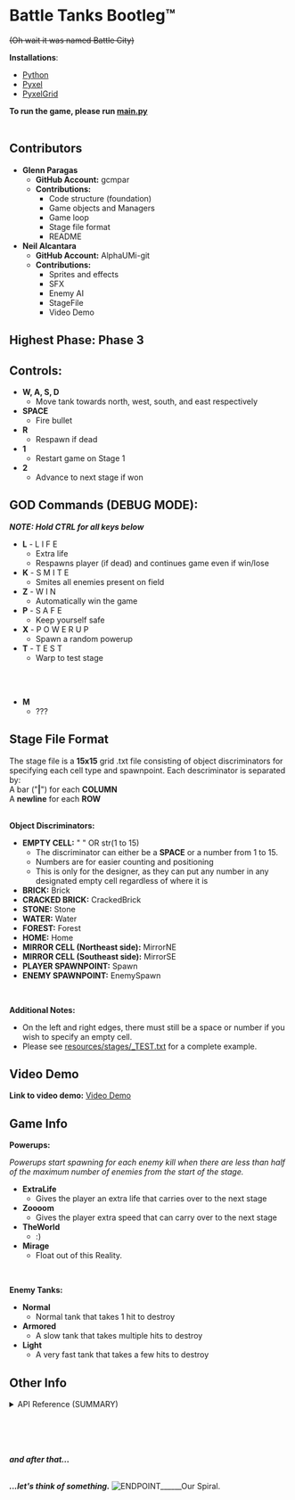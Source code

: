 # Battle Tanks Bootleg™
~~(Oh wait it was named Battle City)~~


**Installations**:
+ [Python](https://www.python.org/downloads/)
+ [Pyxel](https://github.com/kitao/pyxel)
+ [PyxelGrid](https://github.com/UPD-CS12-232/pyxelgrid)

**To run the game, please run [main.py](main.py)**
<br>
<br>

## Contributors
+ **Glenn Paragas**
    - **GitHub Account:** gcmpar
    - **Contributions:**
        - Code structure (foundation)
        - Game objects and Managers
        - Game loop
        - Stage file format
        - README
+ **Neil Alcantara**
    - **GitHub Account:** AlphaUMi-git
    - **Contributions:**
        - Sprites and effects
        - SFX
        - Enemy AI
        - StageFile
        - Video Demo

## Highest Phase: Phase 3
## Controls:
+ **W, A, S, D**
    - Move tank towards north, west, south, and east respectively
+ **SPACE**
    - Fire bullet
+ **R**
    - Respawn if dead
+ **1**
    - Restart game on Stage 1
+ **2**
    - Advance to next stage if won

## GOD Commands (DEBUG MODE):
***NOTE: Hold CTRL for all keys below***
+ **L** - L I F E
    - Extra life
    - Respawns player (if dead) and continues game even if win/lose
+ **K** - S M I T E
    - Smites all enemies present on field
+ **Z** - W I N
    - Automatically win the game
+ **P** - S A F E
    - Keep yourself safe
+ **X** - P O W E R U P
    - Spawn a random powerup
+ **T** - T E S T
    - Warp to test stage

<br>
<br>

+ **M**
    - ???


## Stage File Format

The stage file is a **15x15** grid .txt file consisting of object discriminators for specifying each cell type and spawnpoint. Each descriminator is separated by:<br>
A bar ("**|**") for each **COLUMN**<br>
A **newline** for each **ROW**<br>
<br>

**Object Discriminators:**
+ **EMPTY CELL:** " " OR str(1 to  15)
    - The discriminator can either be a **SPACE** or a number from 1 to 15.
    - Numbers are for easier counting and positioning
    - This is only for the designer, as they can put any number in any designated empty cell regardless of where it is
+ **BRICK:** Brick
+ **CRACKED BRICK:** CrackedBrick
+ **STONE:** Stone
+ **WATER:** Water
+ **FOREST:** Forest
+ **HOME:** Home
+ **MIRROR CELL (Northeast side):** MirrorNE
+ **MIRROR CELL (Southeast side):** MirrorSE
+ **PLAYER SPAWNPOINT:** Spawn
+ **ENEMY SPAWNPOINT:** EnemySpawn

<br>

**Additional Notes:**
+ On the left and right edges, there must still be a space or number if you wish to specify an empty cell.
+ Please see [resources/stages/_TEST.txt](resources/stages/_TEST.txt) for a complete example.

## Video Demo
**Link to video demo:** [Video Demo](https://drive.google.com/drive/folders/1Yg5bWrrXWPdPOV6-iUUohP-61r_4qJi7?usp=sharing)


## Game Info
**Powerups:**

*Powerups start spawning for each enemy kill when there are less than half of the maximum number of enemies from the start of the stage.*

+ **ExtraLife**
    - Gives the player an extra life that carries over to the next stage
+ **Zoooom**
    - Gives the player extra speed that can carry over to the next stage
+ **TheWorld**
    - :)
+ **Mirage**
    - Float out of this Reality.

<br>

**Enemy Tanks:**
+ **Normal**
    - Normal tank that takes 1 hit to destroy
+ **Armored**
    - A slow tank that takes multiple hits to destroy
+ **Light**
    - A very fast tank that takes a few hits to destroy

## Other Info
<details>
<summary>API Reference (SUMMARY)</summary>

<br>

*Please see in-code documentation for further details.*

<br>

**Singletons:**

`GameField` [GameField](gamefiles/GameField.py)
- the World class
- Container for the stage cells
- Handles the main game update loop, as well as input for stage loading
- Manages all other singletons

`GOD` [GOD](gamefiles/GOD.py)
- Handles debug mode and cheat codes

`PhysicsManager` [PhysicsManager](gamefiles/PhysicsManager.py)
- Handles object collision/touch physics triggering
- Handles entity movement

`Renderer` [Renderer](gamefiles/Renderer.py)
- Handles all rendering for grid, text displays, and effects

`SoundManager` [SoundManager](gamefiles/SoundManager.py)
- Handles audio for bullet firing, bullet exploding, and tank destruction

`StageFile` [StageFile](gamefiles/StageFile.py)
- Handles stage file format and loading/generation
- Handles player/enemy spawning
- Interface for checking current GameState

<br>

**Factories:**

`TankFactory` [TankFactory](gamefiles/TankFactory.py)
- Generates tanks with differing stats
- Please see [Game Info](#game-info) section for more details.

`PowerupFactory` [PowerupFactory](gamefiles/PowerupFactory.py)
- Generates powerups with differing effects
- Please see [Game Info](#game-info) section for more details.

<br>

**Other Game Files:**

`Cell` [Cell](gamefiles/Cell.py)
- Container for all game objects

`Signal` [Signal](gamefiles/Signal.py)
- Events implementation
- Cleanup is handled asynchronously

`Modifier` [Modifier](gamefiles/Modifier.py)
- Manipulator of the whole game
- Inteded for tank stat manipulation, as well as object collision/touch override
- Can also include other external updates
- Can be transferred between stages

`PlayerController` [PlayerController](gamefiles/PlayerController.py)
- Handles player input

`EnemyController` [EnemyController](gamefiles/EnemyController.py)
- Handles enemy AI

<br>

**Game Objects:**

`GameObject` [GameObject](objects/GameObject.py)
- Base class for all game objects
- Interface for physics collision/touch, and modifiers

`Entity` [Entity](objects/Entity.py)
- Base class for all objects with velocity (orientation + speed)

`Bullet` [Bullet](objects/Bullet.py)
- Constantly moving projectile
- Can collide with other bullets

`Tank` [Tank](objects/Tank.py)
- Contains Stats and can fire Bullets
- Controlled by PlayerController or EnemyController
- Can be destroyed by a bullet


`Item` [Item](objects/Item.py)
- Base class for all objects that determines a cell's type
- Only one Item can be in a cell at a time as a consequence

`Brick` [Brick](objects/Brick.py)

`Stone` [Stone](objects/Stone.py)

`Water` [Water](objects/Water.py)

`Forest` [Forest](objects/Forest.py)

`Home` [Home](objects/Home.py)
- Ends game immediately if one is destroyed

`Mirror` [Mirror](objects/Mirror.py)
- Reflects bullets
- Can reflect northeast or southeast

**Miscellaneous:**

`util` [util](misc/util.py)
- Contains utilities for tank team, orientation, mirror reflect orientation, and GameState as well as other functions

`Stat` [Stat](misc/Stat.py)
- Container for base and current stat values

**Resource Files:**

`resource` [resource](resources/resource.pyxres)
- The pyxel resource file

`assetindex` [assetindex](resources/assetindex.py)
- Contains indices for sprite loading (u, v) map

`controls` [controls](resources/controls.py)
- Contains player and debug controls

`stageparams` [stageparams](resources/stageparams.py)
- Contains stage parameters and settings

`stages Folder` [stages](resources/stages)
- Container for all stage .txt files

<br>

</details>

<br>
<br>
<br>
<br>

***and after that...***
<br>
<br>

***...let's think of something.***
![ENDPOINT______Our Spiral.](https://drive.google.com/uc?export=view&id=1E2eW1mRyY0Hhv_J3BPIXDXaafsEwl7uK)
